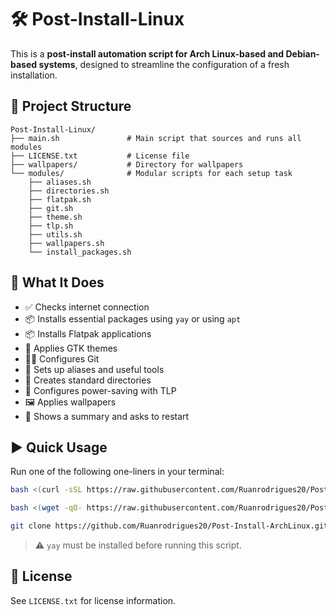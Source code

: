 # 🛠️ Post-Install-Linux

This is a **post-install automation script for Arch Linux-based and Debian-based systems**, designed to streamline the configuration of a fresh installation.

## 📁 Project Structure

```
Post-Install-Linux/
├── main.sh               # Main script that sources and runs all modules
├── LICENSE.txt           # License file
├── wallpapers/           # Directory for wallpapers
└── modules/              # Modular scripts for each setup task
    ├── aliases.sh
    ├── directories.sh
    ├── flatpak.sh
    ├── git.sh
    ├── theme.sh
    ├── tlp.sh
    ├── utils.sh
    ├── wallpapers.sh
    └── install_packages.sh
```

## 🚀 What It Does

- ✅ Checks internet connection  
- 📦 Installs essential packages using `yay` or using `apt`
- 📦 Installs Flatpak applications  
- 🎨 Applies GTK themes  
- 🧑‍💻 Configures Git  
- 🔧 Sets up aliases and useful tools  
- 📂 Creates standard directories  
- 🔋 Configures power-saving with TLP  
- 🖼️ Applies wallpapers  
- 📃 Shows a summary and asks to restart  

## ▶️ Quick Usage

Run one of the following one-liners in your terminal:

```bash
bash <(curl -sSL https://raw.githubusercontent.com/Ruanrodrigues20/Post-Install-ArchLinux/main/main.sh)
```

```bash
bash <(wget -qO- https://raw.githubusercontent.com/Ruanrodrigues20/Post-Install-ArchLinux/main/main.sh)
```

```bash
git clone https://github.com/Ruanrodrigues20/Post-Install-ArchLinux.git && cd Post-Install-ArchLinux && bash ./main.sh
```

> ⚠️ `yay` must be installed before running this script.

## 📜 License

See `LICENSE.txt` for license information.
